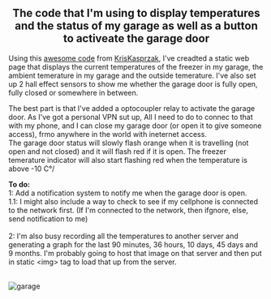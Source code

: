 <b><h2><center>The code that I'm using to display temperatures and the status of my  garage as well as a button to activeate the garage door</center></h1></b>

Using this [awesome code](https://github.com/KrisKasprzak/ESP32_WebPage) from [KrisKasprzak](https://github.com/KrisKasprzak), I've creadted a static web page that displays the current temperatures of the freezer in my garage, the ambient temerature in my garage and the outside temerature. I've also set up 2 hall effect sensors to show me whether the  garage door is fully open, fully  closed or somewhere in between.

The best part is that I've added a optocoupler relay to activate the garage door. As I've got a personal VPN sut up, All I need to do to  connec to that with my phone, and I can close my garage door (or open it to give someone access), frmo anywhere in the world with ineternet access.
<br>
The garage door status will slowly flash orange when it is travelling (not open and not closed) and it will flash red if it is open. The freezer temerature indicator will also start flashing red when the temperature is above -10 C°/
<br>

<strong>To do:</strong><br>
1:    Add a notification system to notify me when the garage door is open.<br>
1.1:  I might also include a way to check to see if my cellphone is connected to the network first. (If I'm connected to the network, then ifgnore, else, send notification to me)
<br><br>
2:    I'm  also busy recording all the temperatures to another server and generating a graph for the last 90 minutes, 36 hours, 10 days, 45 days and 9 months. I'm probably going to host that image on that server and then put in static \<img\> tag to load that up from the server.
<br><br>


![garage](https://user-images.githubusercontent.com/19424317/221385717-bb6a6d08-2603-41ee-95e0-7aa49f3024cb.png)
